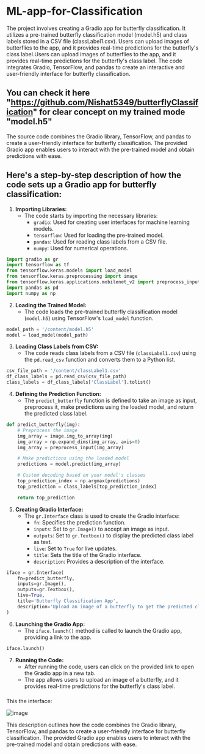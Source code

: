 # ML-app-for-Classification
The project involves creating a Gradio app for butterfly classification. It utilizes a pre-trained butterfly classification model (model.h5) and class labels stored in a CSV file (classLabel1.csv). Users can upload images of butterflies to the app, and it provides real-time predictions for the butterfly's class label.Users can upload images of butterflies to the app, and it provides real-time predictions for the butterfly's class label. The code integrates Gradio, TensorFlow, and pandas to create an interactive and user-friendly interface for butterfly classification.

## You can check it here "https://github.com/Nishat5349/butterflyClassification" for clear concept on my trained mode "model.h5"

The source code combines the Gradio library, TensorFlow, and pandas to create a user-friendly interface for butterfly classification. The provided Gradio app enables users to interact with the pre-trained model and obtain predictions with ease.

## Here's a step-by-step description of how the code sets up a Gradio app for butterfly classification:

1. **Importing Libraries:**
   - The code starts by importing the necessary libraries:
     - `gradio`: Used for creating user interfaces for machine learning models.
     - `tensorflow`: Used for loading the pre-trained model.
     - `pandas`: Used for reading class labels from a CSV file.
     - `numpy`: Used for numerical operations.

```python
import gradio as gr
import tensorflow as tf
from tensorflow.keras.models import load_model
from tensorflow.keras.preprocessing import image
from tensorflow.keras.applications.mobilenet_v2 import preprocess_input
import pandas as pd
import numpy as np
```

2. **Loading the Trained Model:**
   - The code loads the pre-trained butterfly classification model (`model.h5`) using TensorFlow's `load_model` function.

```python
model_path = '/content/model.h5'
model = load_model(model_path)
```

3. **Loading Class Labels from CSV:**
   - The code reads class labels from a CSV file (`classLabel1.csv`) using the `pd.read_csv` function and converts them to a Python list.

```python
csv_file_path = '/content/classLabel1.csv'
df_class_labels = pd.read_csv(csv_file_path)
class_labels = df_class_labels['ClassLabel'].tolist()
```

4. **Defining the Prediction Function:**
   - The `predict_butterfly` function is defined to take an image as input, preprocess it, make predictions using the loaded model, and return the predicted class label.

```python
def predict_butterfly(img):
    # Preprocess the image
    img_array = image.img_to_array(img)
    img_array = np.expand_dims(img_array, axis=0)
    img_array = preprocess_input(img_array)

    # Make predictions using the loaded model
    predictions = model.predict(img_array)

    # Custom decoding based on your model's classes
    top_prediction_index = np.argmax(predictions)
    top_prediction = class_labels[top_prediction_index]

    return top_prediction
```

5. **Creating Gradio Interface:**
   - The `gr.Interface` class is used to create the Gradio interface:
     - `fn`: Specifies the prediction function.
     - `inputs`: Set to `gr.Image()` to accept an image as input.
     - `outputs`: Set to `gr.Textbox()` to display the predicted class label as text.
     - `live`: Set to `True` for live updates.
     - `title`: Sets the title of the Gradio interface.
     - `description`: Provides a description of the interface.

```python
iface = gr.Interface(
    fn=predict_butterfly,
    inputs=gr.Image(),
    outputs=gr.Textbox(),
    live=True,
    title='Butterfly Classification App',
    description='Upload an image of a butterfly to get the predicted class label.'
)
```

6. **Launching the Gradio App:**
   - The `iface.launch()` method is called to launch the Gradio app, providing a link to the app.

```python
iface.launch()
```

7. **Running the Code:**
   - After running the code, users can click on the provided link to open the Gradio app in a new tab.
   - The app allows users to upload an image of a butterfly, and it provides real-time predictions for the butterfly's class label.
  
### 
This the interface:

![image](https://github.com/Nishat5349/ML-app-for-Classification/assets/72455268/fbf850ae-63f8-493f-abbf-c791ed15c5b2)

This description outlines how the code combines the Gradio library, TensorFlow, and pandas to create a user-friendly interface for butterfly classification. The provided Gradio app enables users to interact with the pre-trained model and obtain predictions with ease.
